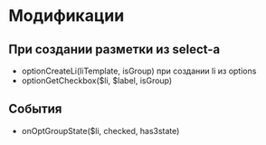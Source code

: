 # Модификации

## При создании разметки из select-а
 
 * optionCreateLi(liTemplate, isGroup) при создании li из options 
 * optionGetCheckbox($li, $label, isGroup)
 
## События

 * onOptGroupState($li, checked, has3state)
